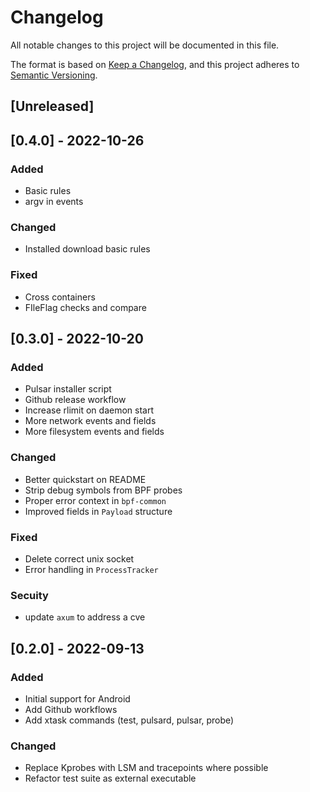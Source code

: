 # Changelog
All notable changes to this project will be documented in this file.

The format is based on [Keep a Changelog](https://keepachangelog.com/en/1.0.0/),
and this project adheres to [Semantic Versioning](https://semver.org/spec/v2.0.0.html).

## [Unreleased]

## [0.4.0] - 2022-10-26

### Added
- Basic rules
- argv in events

### Changed
- Installed download basic rules

### Fixed
- Cross containers
- FIleFlag checks and compare

## [0.3.0] - 2022-10-20

### Added
- Pulsar installer script
- Github release workflow
- Increase rlimit on daemon start
- More network events and fields
- More filesystem events and fields

### Changed
- Better quickstart on README 
- Strip debug symbols from BPF probes
- Proper error context in `bpf-common`
- Improved fields in `Payload` structure

### Fixed
- Delete correct unix socket
- Error handling in `ProcessTracker`

### Secuity
- update `axum` to address a cve

## [0.2.0] - 2022-09-13

### Added
- Initial support for Android
- Add Github workflows
- Add xtask commands (test, pulsard, pulsar, probe)

### Changed
- Replace Kprobes with LSM and tracepoints where possible
- Refactor test suite as external executable
